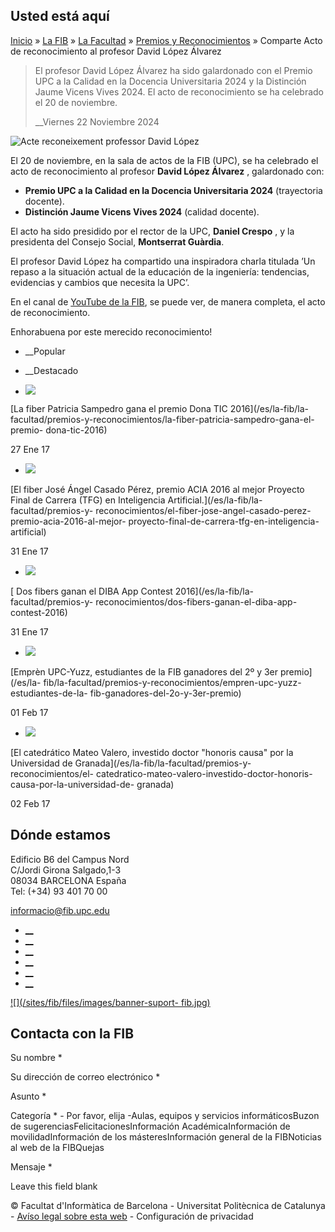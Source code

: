 ## Usted está aquí

[Inicio](/es) » [La FIB](/es/la-fib) » [La Facultad](/es/la-fib/la-facultad) »
[Premios y Reconocimientos](/es/la-fib/la-facultad/premios-y-reconocimientos)
» Comparte Acto de reconocimiento al profesor David López Álvarez

> El profesor David López Álvarez ha sido galardonado con el Premio UPC a la
> Calidad en la Docencia Universitaria 2024 y la Distinción Jaume Vicens Vives
> 2024. El acto de reconocimiento se ha celebrado el 20 de noviembre.
>
>  
>
> __Viernes 22 Noviembre 2024

![Acte reconeixement professor David López
](https://www.fib.upc.edu/sites/fib/files/styles/large/public/reconeixement_david_lopez_webfib.png?itok=329-b5Cf)

El 20 de noviembre, en la sala de actos de la FIB (UPC), se ha celebrado el
acto de reconocimiento al profesor **David López Álvarez** , galardonado con:

  * **Premio  UPC a la Calidad en la Docencia Universitaria 2024** (trayectoria docente).
  * **Distinción Jaume Vicens Vives 2024** (calidad docente).

El acto ha sido presidido por el rector de la UPC, **Daniel Crespo** , y la
presidenta del Consejo Social, **Montserrat Guàrdia**.

El profesor David López ha compartido una inspiradora charla titulada ’Un
repaso a la situación actual de la educación de la ingeniería: tendencias,
evidencias y cambios que necesita la UPC’.

En el canal de [YouTube de la
FIB](https://www.youtube.com/watch?v=oVky5CjmYZU), se puede ver, de manera
completa, el acto de reconocimiento.

Enhorabuena por este merecido reconocimiento!

  * __Popular
  * __Destacado

  * [![](https://www.fib.upc.edu/sites/fib/files/styles/media_thumbnail/public/DonaTIC_1_1.jpg?itok=SvAt1kWI)](/es/la-fib/la-facultad/premios-y-reconocimientos/la-fiber-patricia-sampedro-gana-el-premio-dona-tic-2016)

[La fiber Patricia Sampedro gana el premio Dona TIC 2016](/es/la-fib/la-
facultad/premios-y-reconocimientos/la-fiber-patricia-sampedro-gana-el-premio-
dona-tic-2016)

27 Ene 17

  * [![](https://www.fib.upc.edu/sites/fib/files/styles/media_thumbnail/public/wp_20161019_20_25_07_pro-v3-800x559.jpg?itok=GZbSulrQ)](/es/la-fib/la-facultad/premios-y-reconocimientos/el-fiber-jose-angel-casado-perez-premio-acia-2016-al-mejor-proyecto-final-de-carrera-tfg-en-inteligencia-artificial)

[El fiber José Ángel Casado Pérez, premio ACIA 2016 al mejor Proyecto Final de
Carrera (TFG) en Inteligencia Artificial.](/es/la-fib/la-facultad/premios-y-
reconocimientos/el-fiber-jose-angel-casado-perez-premio-acia-2016-al-mejor-
proyecto-final-de-carrera-tfg-en-inteligencia-artificial)

31 Ene 17

  * [![](https://www.fib.upc.edu/sites/fib/files/styles/media_thumbnail/public/dibacontest2016_guanyadors_0.png?itok=v5llKtze)](/es/la-fib/la-facultad/premios-y-reconocimientos/dos-fibers-ganan-el-diba-app-contest-2016)

[ Dos fibers ganan el DIBA App Contest 2016](/es/la-fib/la-facultad/premios-y-
reconocimientos/dos-fibers-ganan-el-diba-app-contest-2016)

31 Ene 17

  * [![](https://www.fib.upc.edu/sites/fib/files/styles/media_thumbnail/public/images/fib/empren2016_2npremi.jpg?itok=-pW-iubw)](/es/la-fib/la-facultad/premios-y-reconocimientos/empren-upc-yuzz-estudiantes-de-la-fib-ganadores-del-2o-y-3er-premio)

[Emprèn UPC-Yuzz, estudiantes de la FIB ganadores del 2º y 3er premio](/es/la-
fib/la-facultad/premios-y-reconocimientos/empren-upc-yuzz-estudiantes-de-la-
fib-ganadores-del-2o-y-3er-premio)

01 Feb 17

  * [![](https://www.fib.upc.edu/sites/fib/files/styles/media_thumbnail/public/mateovalero-premis-fib.jpg?itok=zX765LYW)](/es/la-fib/la-facultad/premios-y-reconocimientos/el-catedratico-mateo-valero-investido-doctor-honoris-causa-por-la-universidad-de-granada)

[El catedrático Mateo Valero, investido doctor "honoris causa" por la
Universidad de Granada](/es/la-fib/la-facultad/premios-y-reconocimientos/el-
catedratico-mateo-valero-investido-doctor-honoris-causa-por-la-universidad-de-
granada)

02 Feb 17

## Dónde estamos

Edificio B6 del Campus Nord  
C/Jordi Girona Salgado,1-3  
08034 BARCELONA España  
Tel: (+34) 93 401 70 00

[informacio@fib.upc.edu](mailto:informacio@fib.upc.edu)

  * [__](/es/noticies/rss.rss)
  * [__](https://www.facebook.com/fib.upc)
  * [__](https://twitter.com/fib_upc)
  * [__](https://www.flickr.com/photos/fib-upc/albums)
  * [__](https://www.youtube.com/user/mediafib)
  * [__](https://www.instagram.com/fib.upc/)

[![](/sites/fib/files/images/banner-suport-
fib.jpg)](http://suport.fib.upc.edu)

## Contacta con la FIB

Su nombre *

Su dirección de correo electrónico *

Asunto *

Categoría * \- Por favor, elija -Aulas, equipos y servicios informáticosBuzon
de sugerenciasFelicitacionesInformación AcadémicaInformación de
movilidadInformación de los másteresInformación general de la FIBNoticias al
web de la FIBQuejas

Mensaje *

Leave this field blank

© Facultat d'Informàtica de Barcelona - Universitat Politècnica de Catalunya -
[Avíso legal sobre esta web](/es/aviso-legal-sobre-esta-web) \- Configuración
de privacidad

